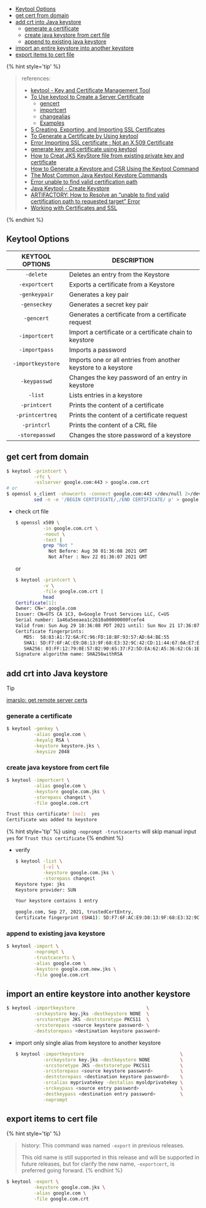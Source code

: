 <!-- START doctoc generated TOC please keep comment here to allow auto update -->
<!-- DON'T EDIT THIS SECTION, INSTEAD RE-RUN doctoc TO UPDATE -->

- [Keytool Options](#keytool-options)
- [get cert from domain](#get-cert-from-domain)
- [add crt into Java keystore](#add-crt-into-java-keystore)
  - [generate a certificate](#generate-a-certificate)
  - [create java keystore from cert file](#create-java-keystore-from-cert-file)
  - [append to existing java keystore](#append-to-existing-java-keystore)
- [import an entire keystore into another keystore](#import-an-entire-keystore-into-another-keystore)
- [export items to cert file](#export-items-to-cert-file)

<!-- END doctoc generated TOC please keep comment here to allow auto update -->


{% hint style='tip' %}
> references:
> - [keytool - Key and Certificate Management Tool](https://docs.oracle.com/javase/7/docs/technotes/tools/windows/keytool.html)
> - [To Use keytool to Create a Server Certificate](https://docs.oracle.com/cd/E19798-01/821-1841/gjrgy/)
>   - [gencert](https://www.ibm.com/docs/en/sdk-java-technology/8?topic=keystore-gencert)
>   - [importcert](https://www.ibm.com/docs/en/sdk-java-technology/8?topic=keystore-importcert)
>   - [changealias](https://www.ibm.com/docs/en/sdk-java-technology/8?topic=keystore-changealias)
>   - [Examples](https://www.ibm.com/docs/en/sdk-java-technology/8?topic=keytool-examples)
> - [5 Creating, Exporting, and Importing SSL Certificates](https://docs.oracle.com/cd/E54932_01/doc.705/e54936/cssg_create_ssl_cert.htm#CSVSG178)
> - [To Generate a Certificate by Using keytool](https://docs.oracle.com/cd/E19798-01/821-1751/ghlgv/index.html)
> - [Error Importing SSL certificate : Not an X.509 Certificate](https://stackoverflow.com/a/53538542/2940319)
> - [generate key and certificate using keytool](https://stackoverflow.com/a/61674251/2940319)
> - [How to Creat JKS KeyStore file from existing private key and certificate](https://xacmlinfo.org/2014/06/13/how-to-keystore-creating-jks-file-from-existing-private-key-and-certificate/)
> - [How to Generate a Keystore and CSR Using the Keytool Command](https://dzone.com/articles/keytool-commandutility-to-generate-a-keystorecerti)
> - [The Most Common Java Keytool Keystore Commands](https://www.sslshopper.com/article-most-common-java-keytool-keystore-commands.html)
> - [Error unable to find valid certification path](https://discuss.elastic.co/t/error-unable-to-find-valid-certification-path/122304)
> - [Java Keytool - Create Keystore](https://support.globalsign.com/digital-certificates/digital-certificate-installation/java-keytool-create-keystore)
> - [ARTIFACTORY: How to Resolve an “unable to find valid certification path to requested target” Error](https://jfrog.com/knowledge-base/how-to-resolve-unable-to-find-valid-certification-path-to-requested-target-error/)
> - [Working with Certificates and SSL](https://docs.oracle.com/cd/E19830-01/819-4712/ablqw/index.html)

{% endhint %}

## Keytool Options

|  KEYTOOL OPTIONS  | DESCRIPTION                                                    |
|:-----------------:|----------------------------------------------------------------|
|     `-delete`     | Deletes an entry from the Keystore                             |
|   `-exportcert`   | Exports a certificate from a Keystore                          |
|   `-genkeypair`   | Generates a key pair                                           |
|    `-genseckey`   | Generates a secret key pair                                    |
|     `-gencert`    | Generates a certificate from a certificate request             |
|   `-importcert`   | Import a certificate or a certificate chain to keystore        |
|   `-importpass`   | Imports a password                                             |
| `-importkeystore` | Imports one or all entries from another keystore to a keystore |
|    `-keypasswd`   | Changes the key password of an entry in keystore               |
|      `-list`      | Lists entries in a keystore                                    |
|    `-printcert`   | Prints the content of a certificate                            |
|  `-printcertreq`  | Prints the content of a certificate request                    |
|    `-printcrl`    | Prints the content of a CRL file                               |
|   `-storepasswd`  | Changes the store password of a keystore                       |


## get cert from domain
```bash
$ keytool -printcert \
          -rfc \
          -sslserver google.com:443 > google.com.crt
# or
$ openssl s_client -showcerts -connect google.com:443 </dev/null 2>/dev/null |
          sed -n -e '/BEGIN CERTIFICATE/,/END CERTIFICATE/ p' > google.com.crt
```

- check crt file
  ```bash
  $ openssl x509 \
            -in google.com.crt \
            -noout \
            -text |
            grep "Not "
              Not Before: Aug 30 01:36:08 2021 GMT
              Not After : Nov 22 01:36:07 2021 GMT
  ```
  or
  ```bash
  $ keytool -printcert \
            -v \
            -file google.com.crt |
            head
  Certificate[1]:
  Owner: CN=*.google.com
  Issuer: CN=GTS CA 1C3, O=Google Trust Services LLC, C=US
  Serial number: 1a46a5eeaea1c2610a00000000fcefe4
  Valid from: Sun Aug 29 18:36:08 PDT 2021 until: Sun Nov 21 17:36:07 PST 2021
  Certificate fingerprints:
     MD5:  58:83:A1:72:6A:FC:96:FD:18:BF:93:57:AD:64:BE:55
     SHA1: 5D:F7:6F:AC:E9:D8:13:9F:68:E3:32:9C:42:CD:11:44:67:0A:E7:E6
     SHA256: 03:FF:12:79:0E:57:B2:90:65:37:F2:5D:EA:62:A5:36:62:C6:1E:C0:2E:58:12:10:33:66:2D:49:2B:0C:3B:D5
  Signature algorithm name: SHA256withRSA
  ```

## add crt into Java keystore

> [!TIP]
> [imarslo: get remote server certs](./ssl.html#get-remote-server-certs)

### generate a certificate
```bash
$ keytool -genkey \
          -alias google.com \
          -keyalg RSA \
          -keystore keystore.jks \
          -keysize 2048
```

### create java keystore from cert file
```bash
$ keytool -importcert \
          -alias google.com \
          -keystore google.com.jks \
          -storepass changeit \
          -file google.com.crt

Trust this certificate? [no]:  yes
Certificate was added to keystore
```

{% hint style='tip' %}
using `-noprompt -trustcacerts` will skip manual input `yes` for `Trust this certificate`
{% endhint %}


- verify
  ```bash
  $ keytool -list \
            [-v] \
            -keystore google.com.jks \
            -storepass changeit
  Keystore type: jks
  Keystore provider: SUN

  Your keystore contains 1 entry

  google.com, Sep 27, 2021, trustedCertEntry,
  Certificate fingerprint (SHA1): 5D:F7:6F:AC:E9:D8:13:9F:68:E3:32:9C:42:CD:11:44:67:0A:E7:E6
  ```

### append to existing java keystore
```bash
$ keytool -import \
          -noprompt \
          -trustcacerts \
          -alias google.com \
          -keystore google.com.new.jks \
          -file google.com.crt
```

## import an entire keystore into another keystore
```bash
$ keytool -importkeystore                          \
          -srckeystore key.jks -destkeystore NONE  \
          -srcstoretype JKS -deststoretype PKCS11  \
          -srcstorepass <source keystore password> \
          -deststorepass <destination keystore password>
```

- import only single alias from keystore to another keystore
  ```bash
  $ keytool -importkeystore                                   \
            -srckeystore key.jks -destkeystore NONE           \
            -srcstoretype JKS -deststoretype PKCS11           \
            -srcstorepass <source keystore password>          \
            -deststorepass <destination keystore password>    \
            -srcalias myprivatekey -destalias myoldprivatekey \
            -srckeypass <source entry password>               \
            -destkeypass <destination entry password>         \
            -noprompt
  ```

## export items to cert file
{% hint style='tip' %}
> history:
> This command was named `-export` in previous releases.
>
> This old name is still supported in this release and will be supported in future releases, but for clarify the new name, `-exportcert`, is preferred going forward.
{% endhint %}

```bash
$ keytool -export \
          -keystore google.com.jks \
          -alias google.com \
          -file google.com.crt
```
